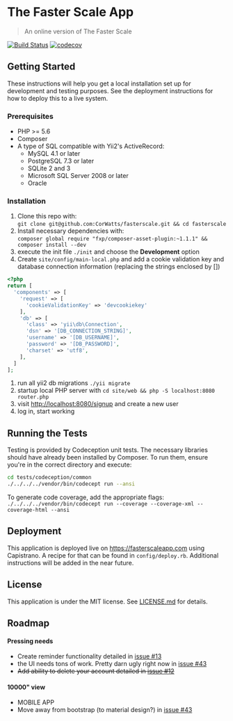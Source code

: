 # The Faster Scale App 
> An online version of The Faster Scale 

[![Build Status](https://travis-ci.org/CorWatts/fasterscale.svg?branch=master)](https://travis-ci.org/CorWatts/fasterscale)
[![codecov](https://codecov.io/gh/CorWatts/fasterscale/branch/master/graph/badge.svg)](https://codecov.io/gh/CorWatts/fasterscale)


## Getting Started
These instructions will help you get a local installation set up for development and testing purposes. See the deployment instructions for how to deploy this to a live system.
### Prerequisites
* PHP >= 5.6
* Composer
* A type of SQL compatible with Yii2's ActiveRecord:
  * MySQL 4.1 or later
  * PostgreSQL 7.3 or later
  * SQLite 2 and 3
  * Microsoft SQL Server 2008 or later
  * Oracle

### Installation
1. Clone this repo with:  
    ```git clone git@github.com:CorWatts/fasterscale.git && cd fasterscale```
1. Install necessary dependencies with:  
    ```composer global require "fxp/composer-asset-plugin:~1.1.1" && composer install --dev```
1. execute the init file ```./init``` and choose the **Development** option
1. Create ```site/config/main-local.php``` and add a cookie validation key and database connection information (replacing the strings enclosed by [])
```php
<?php
return [ 
  'components' => [
    'request' => [
      'cookieValidationKey' => 'devcookiekey'
    ],
    'db' => [
      'class' => 'yii\db\Connection',
      'dsn' => '[DB_CONNECTION_STRING]',
      'username' => '[DB_USERNAME]',
      'password' => '[DB_PASSWORD]',
      'charset' => 'utf8',
    ],
  ]
];
```
1. run all yii2 db migrations ```./yii migrate```
1. startup local PHP server with ```cd site/web && php -S localhost:8080 router.php```
1. visit [http://localhost:8080/signup](http://localhost:8080/signup) and create a new user
1. log in, start working

## Running the Tests
Testing is provided by Codeception unit tests. The necessary libraries should have already been installed by Composer. To run them, ensure you're in the correct directory and execute:
```bash
cd tests/codeception/common
./../../../vendor/bin/codecept run --ansi
```
To generate code coverage, add the appropriate flags:  
    ```./../../../vendor/bin/codecept run --coverage --coverage-xml --coverage-html --ansi```

## Deployment
This application is deployed live on https://fasterscaleapp.com using Capistrano. A recipe for that can be found in ```config/deploy.rb```. Additional instructions will be added in the near future.

## License
This application is under the MIT license. See [LICENSE.md](https://github.com/CorWatts/fasterscale/blob/master/LICENSE.md) for details.

## Roadmap
#### Pressing needs
* Create reminder functionality detailed in [issue #13](https://github.com/CorWatts/fasterscale/issues/13)
* the UI needs tons of work. Pretty darn ugly right now in [issue #43](https://github.com/CorWatts/fasterscale/issues/43)
* ~~Add ability to delete your account detailed in [issue #12](https://github.com/CorWatts/fasterscale/issues/12)~~

#### 10000" view
* MOBILE APP
* Move away from bootstrap (to material design?) in [issue #43](https://github.com/CorWatts/fasterscale/issues/43)
